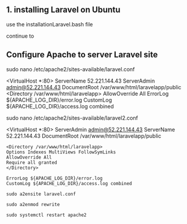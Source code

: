 ## 1. installing Laravel on Ubuntu

use the installationLaravel.bash file

continue to

## Configure Apache to server Laravel site

sudo nano /etc/apache2/sites-available/laravel.conf

<VirtualHost \*:80>
ServerName 52.221.144.43
ServerAdmin admin@52.221.144.43
DocumentRoot /var/www/html/laravelapp/public
<Directory /var/www/html/laravelapp>
AllowOverride All
</Directory>
ErrorLog ${APACHE_LOG_DIR}/error.log
CustomLog ${APACHE_LOG_DIR}/access.log combined
</VirtualHost>

sudo nano /etc/apache2/sites-available/laravel2.conf

<VirtualHost \*:80>
ServerAdmin admin@52.221.144.43
ServerName 52.221.144.43
DocumentRoot /var/www/html/laravelapp/public

    <Directory /var/www/html/laravelapp>
    Options Indexes MultiViews FollowSymLinks
    AllowOverride All
    Require all granted
    </Directory>

    ErrorLog ${APACHE_LOG_DIR}/error.log
    CustomLog ${APACHE_LOG_DIR}/access.log combined

</VirtualHost>

`sudo a2ensite laravel.conf`

`sudo a2enmod rewrite`

`sudo systemctl restart apache2`

